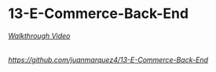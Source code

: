 # 13-E-Commerce-Back-End

###### [Walkthrough Video](https://drive.google.com/file/d/1vnCD32SMj71ViE0vWqwYe2ldBvsjh3WH/view)

###### https://github.com/juanmarquez4/13-E-Commerce-Back-End

